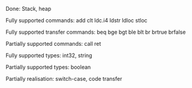 Done: Stack, heap

Fully supported commands: add clt ldc.i4 ldstr ldloc stloc

Fully supported transfer commands: beq bge bgt ble blt br brtrue brfalse

Partially supported commands: call ret

Fully supported types: int32, string

Partially supported types: boolean

Partially realisation: switch-case, code transfer